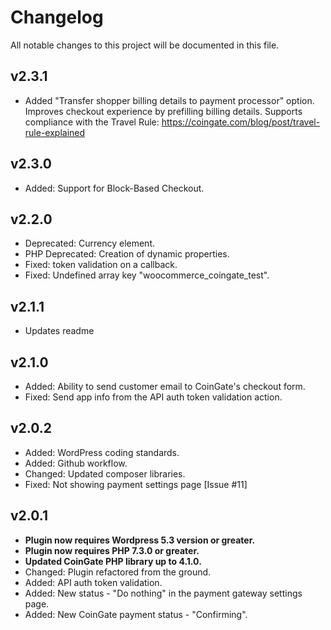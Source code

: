 # Changelog
All notable changes to this project will be documented in this file.

v2.3.1
---
* Added "Transfer shopper billing details to payment processor" option. Improves checkout experience by prefilling billing details. Supports compliance with the Travel Rule: https://coingate.com/blog/post/travel-rule-explained

v2.3.0
---
* Added: Support for Block-Based Checkout.


v2.2.0
---
* Deprecated: Currency element.
* PHP Deprecated: Creation of dynamic properties.  
* Fixed: token validation on a callback.
* Fixed: Undefined array key "woocommerce_coingate_test".

v2.1.1
---
* Updates readme

v2.1.0
---
* Added: Ability to send customer email to CoinGate's checkout form.
* Fixed: Send app info from the API auth token validation action.

v2.0.2
---
* Added: WordPress coding standards.
* Added: Github workflow.
* Changed: Updated composer libraries.
* Fixed: Not showing payment settings page [Issue #11]

v2.0.1
---
* **Plugin now requires Wordpress 5.3 version or greater.**
* **Plugin now requires PHP 7.3.0 or greater.**
* **Updated CoinGate PHP library up to 4.1.0.**
* Changed: Plugin refactored from the ground.
* Added: API auth token validation.
* Added: New status - "Do nothing" in the payment gateway settings page.
* Added: New CoinGate payment status - "Confirming".
